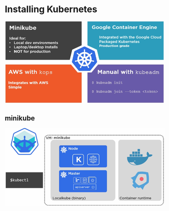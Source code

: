 # Installing Kubernetes

![installation](images/k8s_installation.png)


## minikube

![minikube](images/k8s_minikube.png)





